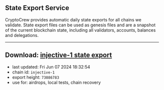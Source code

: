 ## State Export Service
CryptoCrew provides automatic daily state exports for all chains we validate. State export files can be used as genesis files and are a snapshot of the current blockchain state, including all validators, accounts, balances and delegations.

---
**Download: [injective-1 state export](https://dl-eu2.ccvalidators.com/SERVICE/injective/injective-1_export_73086783.json)**
---

- last updated: Fri Jun 07 2024 18:32:54
- chain id: `injective-1`
- export height: `73086783`
- use for: airdrops, local tests, chain recovery
